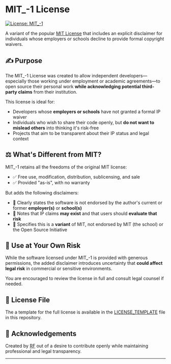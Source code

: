 # MIT_-1 License
[![License: MIT_-1](https://img.shields.io/badge/License-MIT_-1-lightgrey.svg)](LICENSE)

A variant of the popular [MIT License](https://opensource.org/license/mit/) that includes an explicit disclaimer for individuals whose employers or schools decline to provide formal copyright waivers.

## ✍️ Purpose

The MIT_-1 License was created to allow independent developers—especially those working under employment or academic agreements—to open source their personal work **while acknowledging potential third-party claims** from their institution.

This license is ideal for:

- Developers whose **employers or schools** have not granted a formal IP waiver
- Individuals who wish to share their code openly, but **do not want to mislead others** into thinking it's risk-free
- Projects that aim to be transparent about their IP status and legal context

## ⚖️ What's Different from MIT?

MIT_-1 retains all the freedoms of the original MIT license:

- ✅ Free use, modification, distribution, sublicensing, and sale
- ✅ Provided "as-is", with no warranty

But adds the following disclaimers:

- 📌 Clearly states the software is not endorsed by the author's current or former **employer(s)** or **school(s)**
- 📌 Notes that IP claims **may exist** and that users should **evaluate that risk**
- 📌 Specifies this is a **variant** of MIT, not endorsed by MIT (the school) or the Open Source Initiative

## 🛑 Use at Your Own Risk

While the software licensed under MIT_-1 is provided with generous permissions, the added disclaimer introduces uncertainty that **could affect legal risk** in commercial or sensitive environments.

You are encouraged to review the license in full and consult legal counsel if needed.

## 📎 License File

The a template for the full license is available in the [LICENSE_TEMPLATE](./LICENSE_TEMPLATE) file in this repository.

## 🙏 Acknowledgements

Created by [RF](mailto:RF@Eggnine.com) out of a desire to contribute openly while maintaining professional and legal transparency.

---
